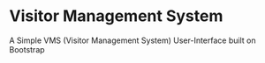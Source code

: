 # Visitor Management System
A Simple VMS (Visitor Management System) User-Interface built on Bootstrap


